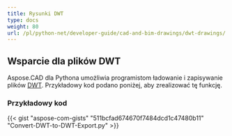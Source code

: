 ```yaml
---
title: Rysunki DWT
type: docs
weight: 80
url: /pl/python-net/developer-guide/cad-and-bim-drawings/dwt-drawings/
---
```


## **Wsparcie dla plików DWT**

Aspose.CAD dla Pythona umożliwia programistom ładowanie i zapisywanie plików [DWT](https://docs.fileformat.com/cad/dwt/). Przykładowy kod podano poniżej, aby zrealizować tę funkcję.

### Przykładowy kod

{{< gist "aspose-com-gists" "511bcfad674670f7484dcd1c47480b11" "Convert-DWT-to-DWT-Export.py" >}}

